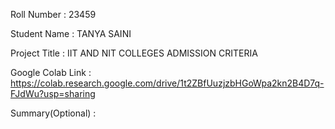 Roll Number       :  23459

Student Name      : TANYA SAINI

Project Title     :   IIT AND NIT COLLEGES ADMISSION CRITERIA

Google Colab Link :  https://colab.research.google.com/drive/1t2ZBfUuzjzbHGoWpa2kn2B4D7q-FJdWu?usp=sharing

Summary(Optional) :  
